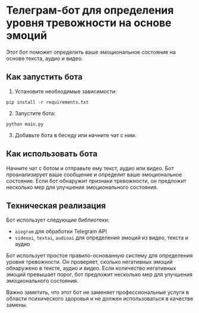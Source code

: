 # Телеграм-бот для определения уровня тревожности на основе эмоций

Этот бот поможет определить ваше эмоциональное состояние на основе текста, аудио и видео.

## Как запустить бота

1. Установите необходимые зависимости:
```
pip install -r requirements.txt
```
2. Запустите бота:

```
python main.py
```

3. Добавьте бота в беседу или начните чат с ним.

## Как использовать бота

Начните чат с ботом и отправьте ему текст, аудио или видео. Бот проанализирует ваше сообщение и определит ваше эмоциональное состояние. Если бот обнаружит признаки тревожности, он предложит несколько мер для улучшения эмоционального состояния.

## Техническая реализация

Бот использует следующие библиотеки:

* `aiogram` для обработки Telegram API
* `videoai`, `textai`, `audioai` для определения эмоций из видео, текста и аудио

Бот использует простое правило-основанную систему для определения уровня тревожности. Он проверяет, сколько негативных эмоций обнаружено в тексте, аудио и видео. Если количество негативных эмоций превышает порог, бот предложит несколько мер для улучшения эмоционального состояния.

Важно заметить, что этот бот не заменяет профессиональные услуги в области психического здоровья и не должен использоваться в качестве замены.